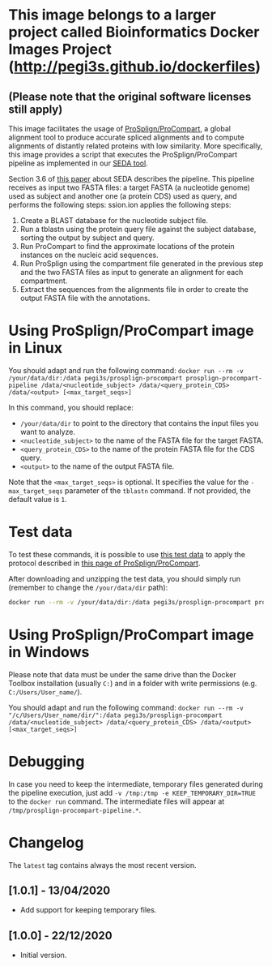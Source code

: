 # This image belongs to a larger project called Bioinformatics Docker Images Project (http://pegi3s.github.io/dockerfiles)
## (Please note that the original software licenses still apply)

This image facilitates the usage of [ProSplign/ProCompart](https://www.ncbi.nlm.nih.gov/sutils/splign/splign.cgi), a global alignment tool to produce accurate spliced alignments and to compute alignments of distantly related proteins with low similarity. More specifically, this image provides a script that executes the ProSplign/ProCompart pipeline as implemented in our [SEDA tool](https://www.sing-group.org/seda/manual/operations.html#prosplign-procompart-pipeline).

Section 3.6 of [this paper](https://doi.org/10.1109/TCBB.2020.3040383) about SEDA describes the pipeline. This pipeline receives as input two FASTA files: a target FASTA (a nucleotide genome) used as subject and another one (a protein CDS) used as query, and performs the following steps:
ssion.ion applies the following steps:
1. Create a BLAST database for the nucleotide subject file.
2. Run a tblastn using the protein query file against the subject database, sorting the output by subject and query.
3. Run ProCompart to find the approximate locations of the protein instances on the nucleic acid sequences.
4. Run ProSplign using the compartment file generated in the previous step and the two FASTA files as input to generate an alignment for each
compartment.
5. Extract the sequences from the alignments file in order to create the output FASTA file with the annotations.

# Using ProSplign/ProCompart image in Linux

You should adapt and run the following command: `docker run --rm -v /your/data/dir:/data pegi3s/prosplign-procompart prosplign-procompart-pipeline /data/<nucleotide_subject> /data/<query_protein_CDS> /data/<output> [<max_target_seqs>]`

In this command, you should replace:
- `/your/data/dir` to point to the directory that contains the input files you want to analyze.
- `<nucleotide_subject>` to the name of the FASTA file for the target FASTA.
- `<query_protein_CDS>` to the name of the protein FASTA file for the CDS query.
- `<output>` to the name of the output FASTA file.

Note that the `<max_target_seqs>` is optional. It specifies the value for the `-max_target_seqs` parameter of the `tblastn` command. If not provided, the default value is `1`.

# Test data

To test these commands, it is possible to use [this test data](http://evolution6.i3s.up.pt/static/pegi3s/dockerfiles/prosplign-procompart/test-data-prosplign-procompart.zip) to apply the protocol described in [this page of ProSplign/ProCompart](https://www.ncbi.nlm.nih.gov/sutils/static/prosplign/prosplign.html).

After downloading and unzipping the test data, you should simply run (remember to change the `/your/data/dir` path):

```bash
docker run --rm -v /your/data/dir:/data pegi3s/prosplign-procompart prosplign-procompart-pipeline /data/Demo_Genome_Nucleotides.fa /data/Demo_Query_Protein.fa /data/output.fasta
```

# Using ProSplign/ProCompart image in Windows

Please note that data must be under the same drive than the Docker Toolbox installation (usually `C:`) and in a folder with write permissions (e.g. `C:/Users/User_name/`).

You should adapt and run the following command: `docker run --rm -v "/c/Users/User_name/dir/":/data pegi3s/prosplign-procompart /data/<nucleotide_subject> /data/<query_protein_CDS> /data/<output> [<max_target_seqs>]`

# Debugging

In case you need to keep the intermediate, temporary files generated during the pipeline execution, just add `-v /tmp:/tmp -e KEEP_TEMPORARY_DIR=TRUE` to the `docker run` command. The intermediate files will appear at `/tmp/prosplign-procompart-pipeline.*`.

# Changelog

The `latest` tag contains always the most recent version.

## [1.0.1] - 13/04/2020
- Add support for keeping temporary files.

## [1.0.0] - 22/12/2020
- Initial version.

